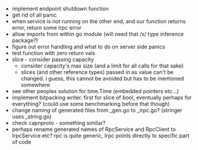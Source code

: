 - implement endpoint shutdown function
- get rid of all panic
 - when service is not running on the other end, and our function returns error, return some irpc error
- allow imports from within go module (will need that /x/ type inference package?)
- figure out error handling and what to do on server side panics
- test function with zero return vals
- slice - consider passing capacity
    - consider capacity's max size (and a limit for all calls for that sake)
    - slices (and other reference types) passed in as value can't be changed. i guess, this cannot be avoided
        but has to be mentioned somewhere
- see other peoples solution for time.Time (embedded pointers etc...)
- implement bitpacking writer. first for slice of bool, eventually perhaps
    for everything? (could use some benchmarking before that though)
- change naming of generated files from _gen.go to _irpc.go? (stringer uses _string.go)
- check capnproto - something similar?
- perhaps rename generated names of RpcService and RpcClient to IrpcService etc? rpc is quite generic, Irpc points directly to specific part of code